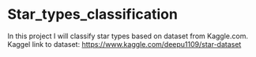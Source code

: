 # Star_types_classification
In this project I will classify star types based on dataset from Kaggle.com. 
Kaggel link to dataset: https://www.kaggle.com/deepu1109/star-dataset
